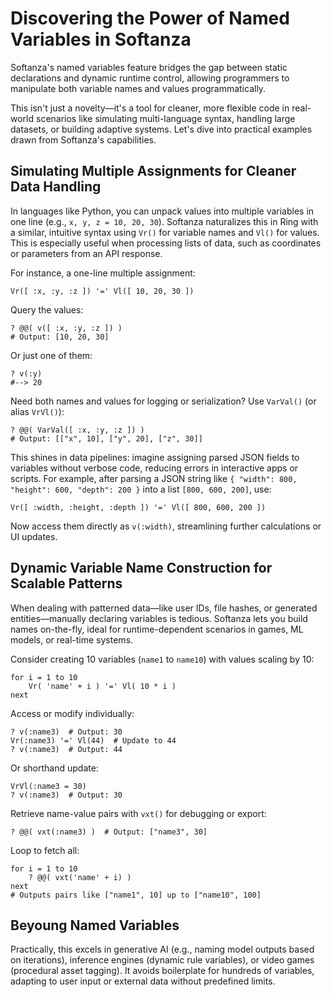 # Discovering the Power of Named Variables in Softanza

Softanza's named variables feature bridges the gap between static declarations and dynamic runtime control, allowing programmers to manipulate both variable names and values programmatically.

This isn't just a novelty—it's a tool for cleaner, more flexible code in real-world scenarios like simulating multi-language syntax, handling large datasets, or building adaptive systems. Let's dive into practical examples drawn from Softanza's capabilities.

## Simulating Multiple Assignments for Cleaner Data Handling
In languages like Python, you can unpack values into multiple variables in one line (e.g., `x, y, z = 10, 20, 30`). Softanza naturalizes this in Ring with a similar, intuitive syntax using `Vr()` for variable names and `Vl()` for values. This is especially useful when processing lists of data, such as coordinates or parameters from an API response.

For instance, a one-line multiple assignment:
```
Vr([ :x, :y, :z ]) '=' Vl([ 10, 20, 30 ])
```
Query the values:
```
? @@( v([ :x, :y, :z ]) )
# Output: [10, 20, 30]
```
Or just one of them:
```
? v(:y)
#--> 20
```
Need both names and values for logging or serialization? Use `VarVal()` (or alias `VrVl()`):
```
? @@( VarVal([ :x, :y, :z ]) )
# Output: [["x", 10], ["y", 20], ["z", 30]]
```
This shines in data pipelines: imagine assigning parsed JSON fields to variables without verbose code, reducing errors in interactive apps or scripts. For example, after parsing a JSON string like `{ "width": 800, "height": 600, "depth": 200 }` into a list `[800, 600, 200]`, use:
```
Vr([ :width, :height, :depth ]) '=' Vl([ 800, 600, 200 ])
```
Now access them directly as `v(:width)`, streamlining further calculations or UI updates.

## Dynamic Variable Name Construction for Scalable Patterns
When dealing with patterned data—like user IDs, file hashes, or generated entities—manually declaring variables is tedious. Softanza lets you build names on-the-fly, ideal for runtime-dependent scenarios in games, ML models, or real-time systems.

Consider creating 10 variables (`name1` to `name10`) with values scaling by 10:
```
for i = 1 to 10
    Vr( 'name' + i ) '=' Vl( 10 * i )
next
```
Access or modify individually:
```
? v(:name3)  # Output: 30
Vr(:name3) '=' Vl(44)  # Update to 44
? v(:name3)  # Output: 44
```
Or shorthand update:
```
VrVl(:name3 = 30)
? v(:name3)  # Output: 30
```
Retrieve name-value pairs with `vxt()` for debugging or export:
```
? @@( vxt(:name3) )  # Output: ["name3", 30]
```
Loop to fetch all:
```
for i = 1 to 10
    ? @@( vxt('name' + i) )
next
# Outputs pairs like ["name1", 10] up to ["name10", 100]
```
## Beyoung Named Variables

Practically, this excels in generative AI (e.g., naming model outputs based on iterations), inference engines (dynamic rule variables), or video games (procedural asset tagging). It avoids boilerplate for hundreds of variables, adapting to user input or external data without predefined limits.